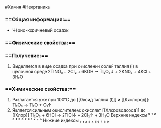 #Химия #Неорганика 
### ==Общая информация:==
- Чёрно-коричневый осадок
### ==Физические свойства:==
### ==Получение:==
1. Выделяется в виде осадка при окислении солей таллия (I) в щелочной среде
			2TlNO₃ + 2Cl₂ + 6KOH → Tl₂O₃↓ + 2KNO₃ + 4KCl + 3H₂O

### ==Химические свойства:==
1. Разлагается уже при 100°C до [[Оксид таллия (I)]] и [[Кислород]]:
							Tl₂O₃ → Tl₂O + O₂↑
2. Является сильным окислителем: окисляет [[Хлороводород]] до [[Хлор]]
						Tl₂O₃  + 6HCl → 2TlCl↓ + 2Cl₂↑ + 3H₂O
Верхние индексы ⁰ ¹ ² ³ ⁴ ⁵ ⁶ ⁷ ⁸ ⁹ ⁺ ⁻ °
Нижние индексы ₀ ₁ ₂ ₃ ₄ ₅ ₆ ₇ ₈ ₉ 